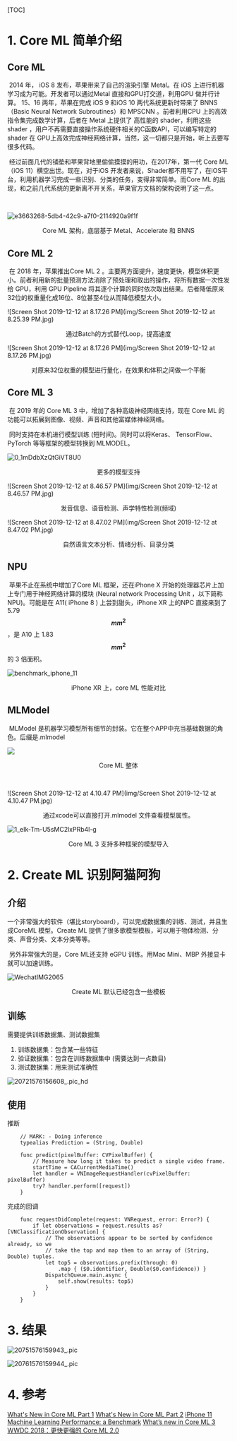 # 

[TOC]

# 1. Core ML 简单介绍

## Core ML

​        2014 年， iOS 8 发布，苹果带来了自己的渲染引擎 Metal。在 iOS 上进行机器学习成为可能。开发者可以通过Metal 直接和GPU打交道，利用GPU 做并行计算。  15、16 两年，苹果在完成 iOS 9 和iOS 10 两代系统更新时带来了 BNNS （Basic Neural Network Subroutines）和 MPSCNN 。前者利用CPU 上的高效指令集完成数学计算，后者在 Metal 上提供了 高性能的 shader，利用这些 shader ，用户不再需要直接操作系统硬件相关的C函数API，可以编写特定的shader 在 GPU上高效完成神经网络计算，当然，这一切都只是开始，听上去要写很多代码。

​       经过前面几代的铺垫和苹果背地里偷偷摸摸的用功，在2017年，第一代 Core ML （iOS 11）横空出世。现在，对于iOS 开发者来说，Shader都不用写了，在iOS平台，利用机器学习完成一些识别、分类的任务，变得非常简单。而Core ML 的出现，和之前几代系统的更新离不开关系，苹果官方文档的架构说明了这一点。

​        

![e3663268-5db4-42c9-a7f0-2114920a9f1f](img/e3663268-5db4-42c9-a7f0-2114920a9f1f.png)

<center>Core ML 架构，底层基于 Metal、Accelerate 和 BNNS </center>

## Core ML 2

​       在 2018 年，苹果推出Core ML 2 。主要两方面提升，速度更快，模型体积更小。前者利用新的批量预测方法消除了预处理和取出的操作，将所有数据一次性发给 GPU，利用 GPU Pipeline 将其逐个计算的同时依次取出结果。后者降低原来32位的权重量化成16位、8位甚至4位从而降低模型大小。


![Screen Shot 2019-12-12 at 8.17.26 PM](img/Screen Shot 2019-12-12 at 8.25.39 PM.jpg)

<center> 通过Batch的方式替代Loop，提高速度 </center>

![Screen Shot 2019-12-12 at 8.17.26 PM](img/Screen Shot 2019-12-12 at 8.17.26 PM.jpg)

<center> 对原来32位权重的模型进行量化，在效果和体积之间做一个平衡 </center>

## Core ML 3

​       在 2019 年的 Core ML 3 中，增加了各种高级神经网络支持，现在 Core ML 的功能可以拓展到图像、视频、声音和其他富媒体神经网络。

​      同时支持在本机进行模型训练 (短时间)。同时可以将Keras、 TensorFlow、PyTorch 等等框架的模型转换到 MLMODEL。

![0_1mDdbXzQtGiVT8U0](img/0_1mDdbXzQtGiVT8U0.png)
<center> 更多的模型支持 </center>



![Screen Shot 2019-12-12 at 8.46.57 PM](img/Screen Shot 2019-12-12 at 8.46.57 PM.jpg)
<center> 发音信息、语音检测、声学特性检测(频域) </center>



![Screen Shot 2019-12-12 at 8.47.02 PM](img/Screen Shot 2019-12-12 at 8.47.02 PM.jpg)
<center> 自然语言文本分析、情绪分析、目录分类 </center>



## NPU

​        苹果不止在系统中增加了Core ML 框架，还在iPhone X 开始的处理器芯片上加上专门用于神经网络计算的模块 (Neural network Processing Unit ，以下简称NPU)。可能是在 A11( iPhone 8 ) 上尝到甜头，iPhone XR  上的NPC 直接来到了 5.79 **$$ mm^{2} $$** ，是 A10 上 1.83 **$$ mm^{2} $$**  的 3 倍面积。

![benchmark_iphone_11](img/benchmark_iphone_11.jpg)
<center>iPhone XR 上，core ML 性能对比</center>



## MLModel

​        MLModel 是机器学习模型所有细节的封装。它在整个APP中充当基础数据的角色。后缀是.mlmodel 


![](img/4b0ecf58-a51a-4bfa-a361-eb77e59ed76e.png)

<center>Core ML 整体</center>

​       

![Screen Shot 2019-12-12 at 4.10.47 PM](img/Screen Shot 2019-12-12 at 4.10.47 PM.jpg)

<center> 通过xcode可以直接打开.mlmodel 文件查看模型属性。</center>

![1_eIk-Tm-U5sMC2lxPRb4l-g](img/1_eIk-Tm-U5sMC2lxPRb4l-g.png)

<center>Core ML 3 支持多种框架的模型导入</center>

# 2. Create ML 识别阿猫阿狗

## 介绍

​      一个非常强大的软件（堪比storyboard），可以完成数据集的训练、测试，并且生成CoreML 模型。Create ML 提供了很多歌模型模板，可以用于物体检测、分类、声音分类、文本分类等等。

​      另外非常强大的是，Core ML还支持 eGPU 训练。用Mac Mini、MBP 外接显卡就可以加速训练。

![WechatIMG2065](img/WechatIMG2065.png)
<center>Create ML 默认已经包含一些模板</center>

## 训练

需要提供训练数据集、测试数据集

1. 训练数据集：包含某一些特征
2. 验证数据集：包含在训练数据集中 (需要达到一点数目)
3. 测试数据集：用来测试准确性

![20721576156608_.pic_hd](img/20721576156608_.pic_hd.jpg)

## 使用


推断
```
    // MARK: - Doing inference
    typealias Prediction = (String, Double)
    
    func predict(pixelBuffer: CVPixelBuffer) {
        // Measure how long it takes to predict a single video frame.
        startTime = CACurrentMediaTime()
        let handler = VNImageRequestHandler(cvPixelBuffer: pixelBuffer)
        try? handler.perform([request])
    }
```

完成的回调

```
    func requestDidComplete(request: VNRequest, error: Error?) {
        if let observations = request.results as? [VNClassificationObservation] {
            // The observations appear to be sorted by confidence already, so we
            // take the top and map them to an array of (String, Double) tuples.
            let top5 = observations.prefix(through: 0)
                .map { ($0.identifier, Double($0.confidence)) }
            DispatchQueue.main.async {
                self.show(results: top5)
            }
        }
    }
```

# 3. 结果

![20751576159943_.pic](img/20751576159943_.pic.jpg)

![20761576159944_.pic](img/20761576159944_.pic.jpg)

# 4. 参考

[What's New in Core ML Part 1](https://developer.apple.com/videos/play/wwdc2018/708/> )
[What's New in Core ML Part 2](https://developer.apple.com/videos/play/wwdc2018/709/> )
[iPhone 11 Machine Learning Performance: a Benchmark](http://artizans.ai/posts/coreml-benchmark-on-iphone-11/)
[What’s new in Core ML 3](https://heartbeat.fritz.ai/whats-new-in-core-ml-3-d108d352e50a/)
[WWDC 2018：更快更强的 Core ML 2.0](https://juejin.im/post/5b255dba6fb9a00e43466121)
